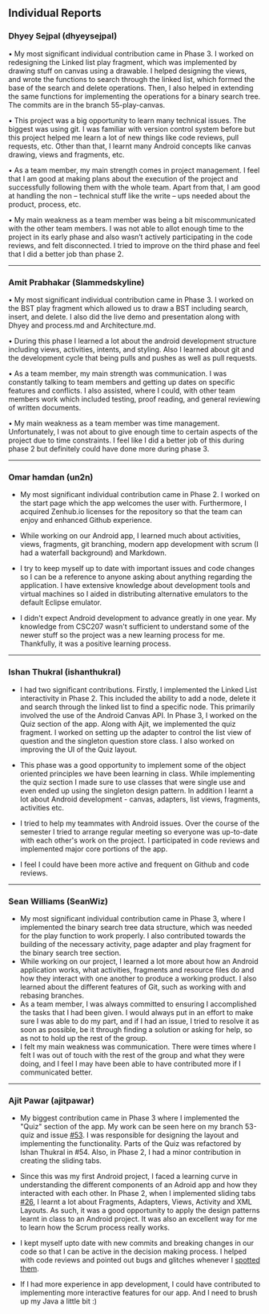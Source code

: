## Individual Reports

### Dhyey Sejpal (dhyeysejpal)

•	My most significant individual contribution came in Phase 3. I worked on redesigning the Linked list play fragment, which was implemented by drawing stuff on canvas using a drawable. I helped designing the views, and wrote the functions to search through the linked list, which formed the base of the search and delete operations. Then, I also helped in extending the same functions for implementing the operations for a binary search tree. The commits are in the branch 55-play-canvas.

•	This project was a big opportunity to learn many technical issues. The biggest was using git. I was familiar with version control system before but this project helped me learn a lot of new things like code reviews, pull requests, etc. Other than that, I learnt many Android concepts like canvas drawing, views and fragments, etc.

•	As a team member, my main strength comes in project management. I feel that I am good at making plans about the execution of the project and successfully following them with the whole team. Apart from that, I am good at handling the non – technical stuff like the write – ups needed about the product, process, etc.

•	My main weakness as a team member was being a bit miscommunicated with the other team members. I was not able to allot enough time to the project in its early phase and also wasn’t actively participating in the code reviews, and felt disconnected. I tried to improve on the third phase and feel that I did a better job than phase 2.

---

### Amit Prabhakar (Slammedskyline)

•	My most significant individual contribution came in Phase 3. I worked on the BST play fragment which allowed us to draw a BST including search, insert, and delete. I also did the live demo and presentation along with Dhyey and process.md and Architecture.md.

•	During this phase I learned a lot about the android development structure including views, activities, intents, and styling. Also I learned about git and the development cycle that being pulls and pushes as well as pull requests. 

•	As a team member, my main strength was communication. I was constantly talking to team members and getting up dates on specific features and conflicts. I also assisted, where I could, with other team members work which included testing, proof reading, and general reviewing of written documents.

•	My main weakness as a team member was time management. Unfortunately, I was not about to give enough time to certain aspects of the project due to time constraints. I feel like I did a better job of this during phase 2 but definitely could have done more during phase 3.

---

### Omar hamdan (un2n)
 
- My most significant individual contribution came in Phase 2. I worked on the start page which the app welcomes the user with. Furthermore, I acquired Zenhub.io licenses for the repository so that the team can enjoy and enhanced Github experience. 

- While working on our Android app, I learned much about activities, views, fragments, git branching, modern app development with scrum (I had a waterfall background) and Markdown.

- I try to keep myself up to date with important issues and code changes so I can be a reference to anyone asking about anything regarding the application. I have extensive knowledge about development tools and virtual machines so I aided in distributing alternative emulators to the default Eclipse emulator. 

- I didn't expect Android development to advance greatly in one year. My knowledge from CSC207 wasn't sufficient to understand some of the newer stuff so the project was a new learning process for me. Thankfully, it was a positive learning process. 

---

### Ishan Thukral (ishanthukral) 

* I had two significant contributions. Firstly, I implemented the Linked List interactivity in Phase 2. This included the ability to add a node, delete it and search through the linked list to find a specific node. This primarily involved the use of the Android Canvas API. In Phase 3, I worked on the Quiz section of the app. Along with Ajit, we implemented the quiz fragment. I worked on setting up the adapter to control the list view of question and the singleton question store class. I also worked on improving the UI of the Quiz layout. 

* This phase was a good opportunity to implement some of the object oriented principles we have been learning in class. While implementing the quiz section I made sure to use classes that were single use and even ended up using the singleton design pattern. In addition I learnt a lot about Android development - canvas, adapters, list views, fragments, activities etc.

* I tried to help my teammates with Android issues. Over the course of the semester I tried to arrange regular meeting so everyone was up-to-date with each other's work on the project. I participated in code reviews and implemented major core portions of the app. 

* I feel I could have been more active and frequent on Github and code reviews. 

---

### Sean Williams (SeanWiz)

- My most significant individual contribution came in Phase 3, where I implemented the binary search tree data structure, which was needed for the play function to work properly. I also contributed towards the building of the necessary activity, page adapter and play fragment for the binary search tree section.
- While working on our project, I learned a lot more about how an Android application works, what activities, fragments and resource files do and how they interact with one another to produce a working product. I also learned about the different features of Git, such as working with and rebasing branches.
- As a team member, I was always committed to ensuring I accomplished the tasks that I had been given. I would always put in an effort to make sure I was able to do my part, and if I had an issue, I tried to resolve it as soon as possible, be it through finding a solution or asking for help, so as not to hold up the rest of the group.
- I felt my main weakness was communication. There were times where I felt I was out of touch with the rest of the group and what they were doing, and I feel I may have been able to have contributed more if I communicated better.

---

### Ajit Pawar (ajitpawar)
* My biggest contribution came in Phase 3 where I implemented the "Quiz" section of the app. My work can be seen here on my branch 53-quiz and issue [#53](https://github.com/UoT-CSC30x-W15/301W15-Prj-Team2-repo/issues/53). I was responsible for designing the layout and implementing the  functionality. Parts of the Quiz was refactored by Ishan Thukral in #54. Also, in Phase 2, I had a minor contribution in creating the sliding tabs.

* Since this was my first Android project, I faced a learning curve in understanding the different components of an Adroid app and how they interacted with each other. In Phase 2, when I implemented sliding tabs [#26](https://github.com/UoT-CSC30x-W15/301W15-Prj-Team2-repo/pull/26), I learnt a lot about Fragments, Adapters, Views, Activity and XML Layouts. As such, it was a good opportunity to apply the design patterns learnt in class to an Android project. It was also an excellent way for me to learn how the Scrum process really works.

* I kept myself upto date with new commits and breaking changes in our code so that I can be active in the decision making process. I helped with code reviews and pointed out bugs and glitches whenever I [spotted them](https://github.com/UoT-CSC30x-W15/301W15-Prj-Team2-repo/pull/59#issuecomment-87448736).

* If I had more experience in app development, I could have contributed to implementing more interactive features for our app. And I need to brush up my Java a little bit :)

